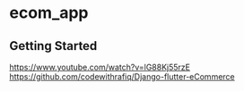# ecom_app



## Getting Started

https://www.youtube.com/watch?v=lG88Kj55rzE
https://github.com/codewithrafiq/Django-flutter-eCommerce